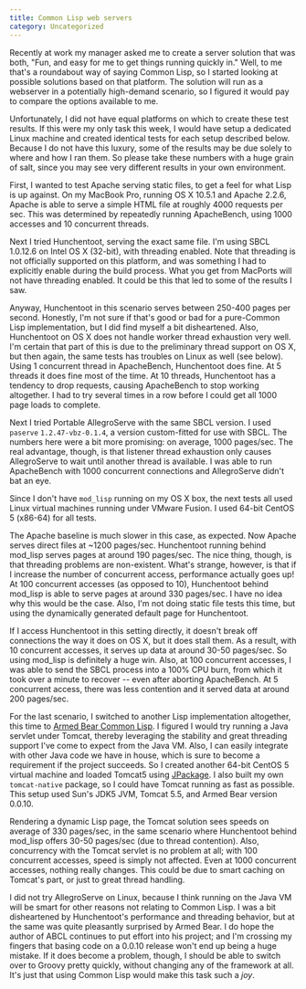 ```yaml
---
title: Common Lisp web servers
category: Uncategorized
---
```


Recently at work my manager asked me to create a server solution that was both, "Fun, and easy for me to get things running quickly in."  Well, to me that's a roundabout way of saying Common Lisp, so I started looking at possible solutions based on that platform.  The solution will run as a webserver in a potentially high-demand scenario, so I figured it would pay to compare the options available to me.

<!--more-->
Unfortunately, I did not have equal platforms on which to create these test results.  If this were my only task this week, I would have setup a dedicated Linux machine and created identical tests for each setup described below.  Because I do not have this luxury, some of the results may be due solely to where and how I ran them.  So please take these numbers with a huge grain of salt, since you may see very different results in your own environment.

First, I wanted to test Apache serving static files, to get a feel for what Lisp is up against.  On my MacBook Pro, running OS X 10.5.1 and Apache 2.2.6, Apache is able to serve a simple HTML file at roughly 4000 requests per sec.  This was determined by repeatedly running ApacheBench, using 1000 accesses and 10 concurrent threads.

Next I tried Hunchentoot, serving the exact same file.  I'm using SBCL 1.0.12.6 on Intel OS X (32-bit), with threading enabled.  Note that threading is not officially supported on this platform, and was something I had to explicitly enable during the build process.  What you get from MacPorts will not have threading enabled.  It could be this that led to some of the results I saw.

Anyway, Hunchentoot in this scenario serves between 250-400 pages per second.  Honestly, I'm not sure if that's good or bad for a pure-Common Lisp implementation, but I did find myself a bit disheartened.  Also, Hunchentoot on OS X does not handle worker thread exhaustion very well.  I'm certain that part of this is due to the preliminary thread support on OS X, but then again, the same tests has troubles on Linux as well (see below).  Using 1 concurrent thread in ApacheBench, Hunchentoot does fine.  At 5 threads it does fine most of the time.  At 10 threads, Hunchentoot has a tendency to drop requests, causing ApacheBench to stop working altogether.  I had to try several times in a row before I could get all 1000 page loads to complete.

Next I tried Portable AllegroServe with the same SBCL version.  I used `paserve` `1.2.47-vbz-0.1.4`, a version custom-fitted for use with SBCL.  The numbers here were a bit more promising: on average, 1000 pages/sec.  The real advantage, though, is that listener thread exhaustion only causes AllegroServe to wait until another thread is available.  I was able to run ApacheBench with 1000 concurrent connections and AllegroServe didn't bat an eye.

Since I don't have `mod_lisp` running on my OS X box, the next tests all used Linux virtual machines running under VMware Fusion.  I used 64-bit CentOS 5 (x86-64) for all tests.

The Apache baseline is much slower in this case, as expected.  Now Apache serves direct files at ~1200 pages/sec.  Hunchentoot running behind mod_lisp serves pages at around 190 pages/sec.  The nice thing, though, is that threading problems are non-existent.  What's strange, however, is that if I increase the number of concurrent access, performance actually goes up!  At 100 concurrent accesses (as opposed to 10), Hunchentoot behind mod_lisp is able to serve pages at around 330 pages/sec.  I have no idea why this would be the case.  Also, I'm not doing static file tests this time, but using the dynamically generated default page for Hunchentoot.

If I access Hunchentoot in this setting directly, it doesn't break off connections the way it does on OS X, but it does stall them.  As a result, with 10 concurrent accesses, it serves up data at around 30-50 pages/sec.  So using mod_lisp is definitely a huge win.  Also, at 100 concurrent accesses, I was able to send the SBCL process into a 100% CPU burn, from which it took over a minute to recover -- even after aborting ApacheBench.  At 5 concurrent access, there was less contention and it served data at around 200 pages/sec.

For the last scenario, I switched to another Lisp implementation altogether, this time to [Armed Bear Common Lisp][].  I figured I would try running a Java servlet under Tomcat, thereby leveraging the stability and great threading support I've come to expect from the Java VM.  Also, I can easily integrate with other Java code we have in house, which is sure to become a requirement if the project succeeds.  So I created another 64-bit CentOS 5 virtual machine and loaded Tomcat5 using [JPackage][].  I also built my own `tomcat-native` package, so I could have Tomcat running as fast as possible.  This setup used Sun's JDK5 JVM, Tomcat 5.5, and Armed Bear version 0.0.10.

Rendering a dynamic Lisp page, the Tomcat solution sees speeds on average of 330 pages/sec, in the same scenario where Hunchentoot behind mod_lisp offers 30-50 pages/sec (due to thread contention).  Also, concurrency with the Tomcat servlet is no problem at all; with 100 concurrent accesses, speed is simply not affected.  Even at 1000 concurrent accesses, nothing really changes.  This could be due to smart caching on Tomcat's part, or just to great thread handling.

I did not try AllegroServe on Linux, because I think running on the Java VM will be smart for other reasons not relating to Common Lisp.  I was a bit disheartened by Hunchentoot's performance and threading behavior, but at the same was quite pleasantly surprised by Armed Bear.  I do hope the author of ABCL continues to put effort into his project; and I'm crossing my fingers that basing code on a 0.0.10 release won't end up being a huge mistake.  If it does become a problem, though, I should be able to switch over to Groovy pretty quickly, without changing any of the framework at all.  It's just that using Common Lisp would make this task such a *joy*.

[Armed Bear Common Lisp]: http://armedbear.org/abcl.html
[JPackage]: http://jpackage.org

